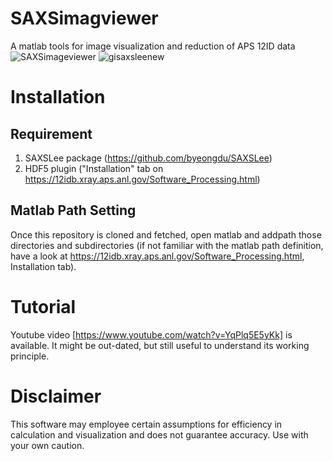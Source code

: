 # SAXSimagviewer
A matlab tools for image visualization and reduction of APS 12ID data
![SAXSimageviewer](https://github.com/byeongdu/SAXSimagviewer/images/SAXSimageviewer.PNG?raw=true "SAXSimageviewer")
![gisaxsleenew](https://github.com/byeongdu/SAXSimagviewer/images/gisaxsshop.PNG?raw=true "Experimental Setup")

# Installation
## Requirement
1. SAXSLee package (https://github.com/byeongdu/SAXSLee)
2. HDF5 plugin ("Installation" tab on https://12idb.xray.aps.anl.gov/Software_Processing.html)
## Matlab Path Setting
Once this repository is cloned and fetched, open matlab and addpath those directories and subdirectories (if not familiar with the matlab path definition, have a look at https://12idb.xray.aps.anl.gov/Software_Processing.html, Installation tab).

# Tutorial
Youtube video [https://www.youtube.com/watch?v=YqPlq5E5yKk] is available. It might be out-dated, but still useful to understand its working principle.

# Disclaimer
This software may employee certain assumptions for efficiency in calculation and visualization and does not guarantee accuracy. Use with your own caution. 
